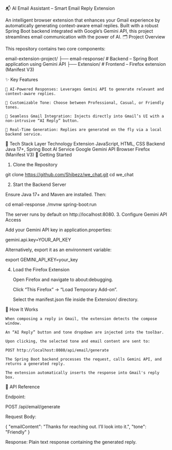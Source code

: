 📬 AI Email Assistant – Smart Email Reply Extension

An intelligent browser extension that enhances your Gmail experience by automatically generating context-aware email replies. Built with a robust Spring Boot backend integrated with Google’s Gemini API, this project streamlines email communication with the power of AI.
🗂️ Project Overview

This repository contains two core components:

email-extension-project/
├── email-response/      # Backend – Spring Boot application using Gemini API
├── Extension/           # Frontend – Firefox extension (Manifest V3)

✨ Key Features

    🧠 AI-Powered Responses: Leverages Gemini API to generate relevant and context-aware replies.

    🎨 Customizable Tone: Choose between Professional, Casual, or Friendly tones.

    📎 Seamless Gmail Integration: Injects directly into Gmail’s UI with a non-intrusive “AI Reply” button.

    🔄 Real-Time Generation: Replies are generated on the fly via a local backend service.

🧰 Tech Stack
Layer	Technology
Extension	JavaScript, HTML, CSS
Backend	Java 17+, Spring Boot
AI Service	Google Gemini API
Browser	Firefox (Manifest V3)
🚀 Getting Started
1. Clone the Repository

git clone https://github.com/Shibezz/we_chat.git
cd we_chat

2. Start the Backend Server

Ensure Java 17+ and Maven are installed. Then:

cd email-response
./mvnw spring-boot:run

The server runs by default on http://localhost:8080.
3. Configure Gemini API Access

Add your Gemini API key in application.properties:

gemini.api.key=YOUR_API_KEY

Alternatively, export it as an environment variable:

export GEMINI_API_KEY=your_key

4. Load the Firefox Extension

    Open Firefox and navigate to about:debugging.

    Click “This Firefox” → “Load Temporary Add-on”.

    Select the manifest.json file inside the Extension/ directory.

🔁 How It Works

    When composing a reply in Gmail, the extension detects the compose window.

    An “AI Reply” button and tone dropdown are injected into the toolbar.

    Upon clicking, the selected tone and email content are sent to:

    POST http://localhost:8080/api/email/generate

    The Spring Boot backend processes the request, calls Gemini API, and returns a generated reply.

    The extension automatically inserts the response into Gmail's reply box.

🧪 API Reference

Endpoint:

POST /api/email/generate

Request Body:

{
  "emailContent": "Thanks for reaching out. I’ll look into it.",
  "tone": "Friendly"
}

Response:
Plain text response containing the generated reply.
